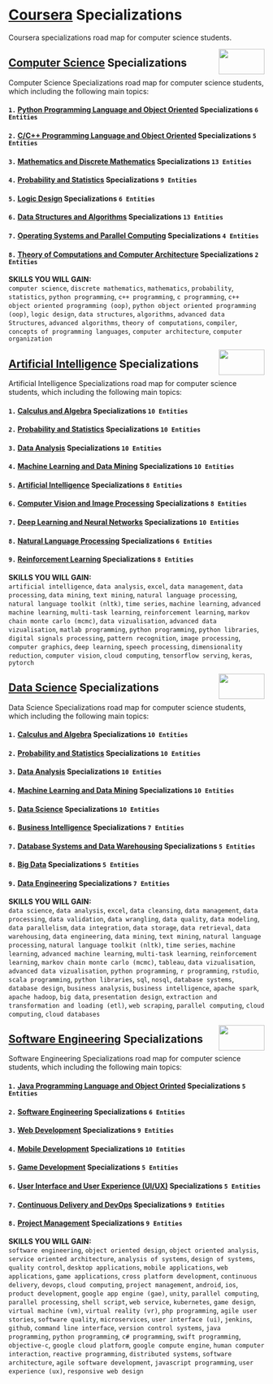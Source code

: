 # [Coursera](https://www.coursera.org/) Specializations
Coursera specializations road map for computer science students.

<img align="right" width="90" height="50" src="https://github.com/cs-MohamedAyman/Coursera-Specializations/blob/master/organizations-logos/coursera.jpg">

## [Computer Science](https://github.com/cs-MohamedAyman/Coursera-Specializations/blob/master/Computer-Science-Specializations/README.md) Specializations
Computer Science Specializations road map for computer science students, which including the following main topics:

#### `1.` [Python Programming Language and Object Oriented](https://github.com/cs-MohamedAyman/Coursera-Specializations/blob/master/Computer-Science-Specializations/README.md) Specializations `6 Entities`
#### `2.` [C/C++ Programming Language and Object Oriented](https://github.com/cs-MohamedAyman/Coursera-Specializations/blob/master/Computer-Science-Specializations/README.md) Specializations `5 Entities`
#### `3.` [Mathematics and Discrete Mathematics](https://github.com/cs-MohamedAyman/Coursera-Specializations/blob/master/Computer-Science-Specializations/README.md) Specializations `13 Entities`
#### `4.` [Probability and Statistics](https://github.com/cs-MohamedAyman/Coursera-Specializations/blob/master/Computer-Science-Specializations/README.md) Specializations `9 Entities`
#### `5.` [Logic Design](https://github.com/cs-MohamedAyman/Coursera-Specializations/blob/master/Computer-Science-Specializations/README.md) Specializations `6 Entities`
#### `6.` [Data Structures and Algorithms](https://github.com/cs-MohamedAyman/Coursera-Specializations/blob/master/Computer-Science-Specializations/README.md) Specializations `13 Entities`
#### `7.` [Operating Systems and Parallel Computing](https://github.com/cs-MohamedAyman/Coursera-Specializations/blob/master/Computer-Science-Specializations/README.md) Specializations `4 Entities`
#### `8.` [Theory of Computations and Computer Architecture](https://github.com/cs-MohamedAyman/Coursera-Specializations/blob/master/Computer-Science-Specializations/README.md) Specializations `2 Entities`

**SKILLS YOU WILL GAIN:**<br>
`computer science`, `discrete mathematics`, `mathematics`, `probability`, `statistics`, `python programming`, `c++ programming`, `c programming`, `c++ object oriented programming (oop)`, `python object oriented programming (oop)`, `logic design`, `data structures`, `algorithms`, `advanced data Structures`, `advanced algorithms`, `theory of computations`, `compiler`, `concepts of programming languages`, `computer architecture`, `computer organization`

<img align="right" width="90" height="50" src="https://github.com/cs-MohamedAyman/Coursera-Specializations/blob/master/organizations-logos/coursera.jpg">

## [Artificial Intelligence](https://github.com/cs-MohamedAyman/Coursera-Specializations/tree/master/Artificial-Intelligence-Specializations/README.md) Specializations
Artificial Intelligence Specializations road map for computer science students, which including the following main topics:

#### `1.` [Calculus and Algebra](https://github.com/cs-MohamedAyman/Coursera-Specializations/tree/master/Artificial-Intelligence-Specializations/README.md) Specializations `10 Entities`
#### `2.` [Probability and Statistics](https://github.com/cs-MohamedAyman/Coursera-Specializations/tree/master/Artificial-Intelligence-Specializations/README.md) Specializations `10 Entities`
#### `3.` [Data Analysis](https://github.com/cs-MohamedAyman/Coursera-Specializations/tree/master/Artificial-Intelligence-Specializations/README.md) Specializations `10 Entities`
#### `4.` [Machine Learning and Data Mining](https://github.com/cs-MohamedAyman/Coursera-Specializations/tree/master/Artificial-Intelligence-Specializations/README.md) Specializations `10 Entities`
#### `5.` [Artificial Intelligence](https://github.com/cs-MohamedAyman/Coursera-Specializations/tree/master/Artificial-Intelligence-Specializations/README.md) Specializations `8 Entities`
#### `6.` [Computer Vision and Image Processing](https://github.com/cs-MohamedAyman/Coursera-Specializations/tree/master/Artificial-Intelligence-Specializations/README.md) Specializations `8 Entities`
#### `7.` [Deep Learning and Neural Networks](https://github.com/cs-MohamedAyman/Coursera-Specializations/tree/master/Artificial-Intelligence-Specializations/README.md) Specializations `10 Entities`
#### `8.` [Natural Language Processing](https://github.com/cs-MohamedAyman/Coursera-Specializations/tree/master/Artificial-Intelligence-Specializations/README.md) Specializations `6 Entities`
#### `9.` [Reinforcement Learning](https://github.com/cs-MohamedAyman/Coursera-Specializations/tree/master/Artificial-Intelligence-Specializations/README.md) Specializations `8 Entities`

**SKILLS YOU WILL GAIN:**<br>
`artificial intelligence`, `data analysis`, `excel`, `data management`, `data processing`, `data mining`, `text mining`, `natural language processing`, `natural language toolkit (nltk)`, `time series`, `machine learning`, `advanced machine learning`, `multi-task learning`, `reinforcement learning`, `markov chain monte carlo (mcmc)`, `data vizualisation`, `advanced data vizualisation`, `matlab programming`, `python programming`, `python libraries`, `digital signals processing`, `pattern recognition`, `image processing`, `computer graphics`, `deep learning`, `speech processing`, `dimensionality reduction`, `computer vision`, `cloud computing`, `tensorflow serving`, `keras`, `pytorch`

<img align="right" width="90" height="50" src="https://github.com/cs-MohamedAyman/Coursera-Specializations/blob/master/organizations-logos/coursera.jpg">

## [Data Science](https://github.com/cs-MohamedAyman/Coursera-Specializations/tree/master/Data-Science-Specializations/README.md) Specializations
Data Science Specializations road map for computer science students, which including the following main topics:

#### `1.` [Calculus and Algebra](https://github.com/cs-MohamedAyman/Coursera-Specializations/tree/master/Data-Science-Specializations/README.md) Specializations `10 Entities`
#### `2.` [Probability and Statistics](https://github.com/cs-MohamedAyman/Coursera-Specializations/tree/master/Data-Science-Specializations/README.md) Specializations `10 Entities`
#### `3.` [Data Analysis](https://github.com/cs-MohamedAyman/Coursera-Specializations/tree/master/Data-Science-Specializations/README.md) Specializations `10 Entities`
#### `4.` [Machine Learning and Data Mining](https://github.com/cs-MohamedAyman/Coursera-Specializations/tree/master/Data-Science-Specializations/README.md) Specializations `10 Entities`
#### `5.` [Data Science](https://github.com/cs-MohamedAyman/Coursera-Specializations/tree/master/Data-Science-Specializations/README.md) Specializations `10 Entities`
#### `6.` [Business Intelligence](https://github.com/cs-MohamedAyman/Coursera-Specializations/tree/master/Data-Science-Specializations/README.md) Specializations `7 Entities`
#### `7.` [Database Systems and Data Warehousing](https://github.com/cs-MohamedAyman/Coursera-Specializations/tree/master/Data-Science-Specializations/README.md) Specializations `5 Entities`
#### `8.` [Big Data](https://github.com/cs-MohamedAyman/Coursera-Specializations/tree/master/Data-Science-Specializations/README.md) Specializations `5 Entities`
#### `9.` [Data Engineering](https://github.com/cs-MohamedAyman/Coursera-Specializations/tree/master/Data-Science-Specializations/README.md) Specializations `7 Entities`

**SKILLS YOU WILL GAIN:**<br>
`data science`, `data analysis`, `excel`, `data cleansing`, `data management`, `data processing`, `data validation`, `data wrangling`, `data quality`, `data modeling`, `data parallelism`, `data integration`, `data storage`, `data retrieval`, `data warehousing`, `data engineering`, `data mining`, `text mining`, `natural language processing`, `natural language toolkit (nltk)`, `time series`, `machine learning`, `advanced machine learning`, `multi-task learning`, `reinforcement learning`, `markov chain monte carlo (mcmc)`, `tableau`, `data vizualisation`, `advanced data vizualisation`, `python programming`, `r programming`, `rstudio`, `scala programming`, `python libraries`, `sql`, `nosql`, `database systems`, `database design`, `business analysis`, `business intelligence`, `apache spark`, `apache hadoop`, `big data`, `presentation design`, `extraction and transformation and loading (etl)`, `web scraping`, `parallel computing`, `cloud computing`, `cloud databases`

<img align="right" width="90" height="50" src="https://github.com/cs-MohamedAyman/Coursera-Specializations/blob/master/organizations-logos/coursera.jpg">

## [Software Engineering](https://github.com/cs-MohamedAyman/Coursera-Specializations/tree/master/Software-Engineering-Specializations/README.md) Specializations
Software Engineering Specializations road map for computer science students, which including the following main topics:

#### `1.` [Java Programming Language and Object Orinted](https://github.com/cs-MohamedAyman/Coursera-Specializations/tree/master/Software-Engineering-Specializations/README.md) Specializations `5 Entities`
#### `2.` [Software Engineering](https://github.com/cs-MohamedAyman/Coursera-Specializations/tree/master/Software-Engineering-Specializations/README.md) Specializations `6 Entities`
#### `3.` [Web Development](https://github.com/cs-MohamedAyman/Coursera-Specializations/tree/master/Software-Engineering-Specializations/README.md) Specializations `9 Entities`
#### `4.` [Mobile Development](https://github.com/cs-MohamedAyman/Coursera-Specializations/tree/master/Software-Engineering-Specializations/README.md) Specializations `10 Entities`
#### `5.` [Game Development](https://github.com/cs-MohamedAyman/Coursera-Specializations/tree/master/Software-Engineering-Specializations/README.md) Specializations `5 Entities`
#### `6.` [User Interface and User Experience (UI/UX)](https://github.com/cs-MohamedAyman/Coursera-Specializations/tree/master/Software-Engineering-Specializations/README.md) Specializations `5 Entities`
#### `7.` [Continuous Delivery and DevOps](https://github.com/cs-MohamedAyman/Coursera-Specializations/tree/master/Software-Engineering-Specializations/README.md) Specializations `9 Entities`
#### `8.` [Project Management](https://github.com/cs-MohamedAyman/Coursera-Specializations/tree/master/Software-Engineering-Specializations/README.md) Specializations `9 Entities`

**SKILLS YOU WILL GAIN:**<br>
`software engineering`, `object oriented design`, `object oriented analysis`, `service oriented architecture`, `analysis of systems`, `design of systems`, `quality control`, `desktop applications`, `mobile applications`, `web applications`, `game applications`, `cross platform development`, `continuous delivery`, `devops`, `cloud computing`, `project management`, `android`, `ios`, `product development`, `google app engine (gae)`, `unity`, `parallel computing`, `parallel processing`, `shell script`, `web service`, `kubernetes`, `game design`, `virtual machine (vm)`, `virtual reality (vr)`, `php programming`, `agile user stories`, `software quality`, `microservices`, `user interface (ui)`, `jenkins`, `github`, `command line interface`, `version control systems`, `java programming`, `python programming`, `c# programming`, `swift programming`, `objective-c`, `google cloud platform`, `google compute engine`, `human computer interaction`, `reactive programming`, `distributed systems`, `software architecture`, `agile software development`, `javascript programming`, `user experience (ux)`, `responsive web design`
